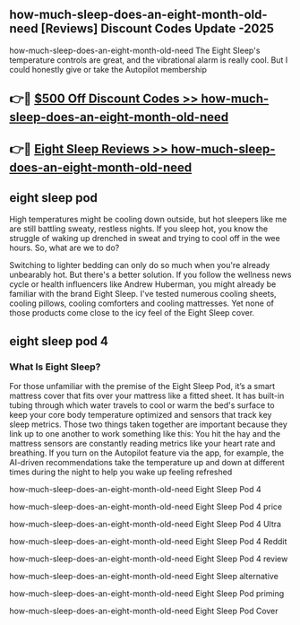 ## how-much-sleep-does-an-eight-month-old-need [Reviews​] Discount Codes Update -2025

how-much-sleep-does-an-eight-month-old-need The Eight Sleep's temperature controls are great, and the vibrational alarm is really cool. But I could honestly give or take the Autopilot membership

## 👉🔴 [$500 Off Discount Codes >> how-much-sleep-does-an-eight-month-old-need](http://download.freeplayer.one?title=how-much-sleep-does-an-eight-month-old-need&ref=18-ES)

## 👉🔴 [Eight Sleep Reviews >> how-much-sleep-does-an-eight-month-old-need](http://download.freeplayer.one?title=how-much-sleep-does-an-eight-month-old-need&ref=18-ES)

## eight sleep pod

High temperatures might be cooling down outside, but hot sleepers like me are still battling sweaty, restless nights. If you sleep hot, you know the struggle of waking up drenched in sweat and trying to cool off in the wee hours. So, what are we to do?

Switching to lighter bedding can only do so much when you're already unbearably hot. But there's a better solution. If you follow the wellness news cycle or health influencers like Andrew Huberman, you might already be familiar with the brand Eight Sleep. I've tested numerous cooling sheets, cooling pillows, cooling comforters and cooling mattresses. Yet none of those products come close to the icy feel of the Eight Sleep cover.

## eight sleep pod 4

### What Is Eight Sleep?

For those unfamiliar with the premise of the Eight Sleep Pod, it’s a smart mattress cover that fits over your mattress like a fitted sheet. It has built-in tubing through which water travels to cool or warm the bed's surface to keep your core body temperature optimized and sensors that track key sleep metrics. Those two things taken together are important because they link up to one another to work something like this: You hit the hay and the mattress sensors are constantly reading metrics like your heart rate and breathing. If you turn on the Autopilot feature via the app, for example, the AI-driven recommendations take the temperature up and down at different times during the night to help you wake up feeling refreshed

how-much-sleep-does-an-eight-month-old-need Eight Sleep Pod 4

how-much-sleep-does-an-eight-month-old-need Eight Sleep Pod 4 price

how-much-sleep-does-an-eight-month-old-need Eight Sleep Pod 4 Ultra

how-much-sleep-does-an-eight-month-old-need Eight Sleep Pod 4 Reddit

how-much-sleep-does-an-eight-month-old-need Eight Sleep Pod 4 review

how-much-sleep-does-an-eight-month-old-need Eight Sleep alternative

how-much-sleep-does-an-eight-month-old-need Eight Sleep Pod priming

how-much-sleep-does-an-eight-month-old-need Eight Sleep Pod Cover